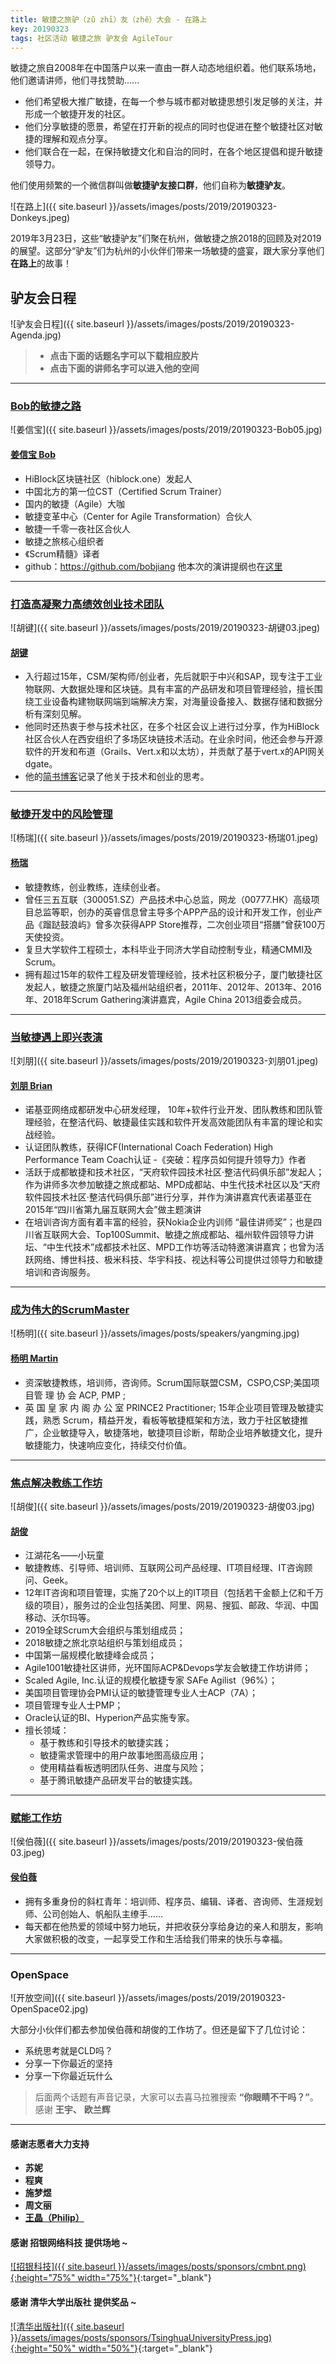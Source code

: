 ```yaml
---
title: 敏捷之旅驴（zǔ zhī）友（zhě）大会 - 在路上
key: 20190323
tags: 社区活动 敏捷之旅 驴友会 AgileTour
---
```


敏捷之旅自2008年在中国落户以来一直由一群人动态地组织着。他们联系场地，他们邀请讲师，他们寻找赞助......

- 他们希望极大推广敏捷，在每一个参与城市都对敏捷思想引发足够的关注，并形成一个敏捷开发的社区。
- 他们分享敏捷的愿景，希望在打开新的视点的同时也促进在整个敏捷社区对敏捷的理解和观点分享。
- 他们联合在一起，在保持敏捷文化和自治的同时，在各个地区提倡和提升敏捷领导力。

他们使用频繁的一个微信群叫做**敏捷驴友接口群**，他们自称为**敏捷驴友**。

![在路上]({{ site.baseurl }}/assets/images/posts/2019/20190323-Donkeys.jpeg)

2019年3月23日，这些“敏捷驴友”们聚在杭州，做敏捷之旅2018的回顾及对2019的展望。这部分“驴友”们为杭州的小伙伴们带来一场敏捷的盛宴，跟大家分享他们**在路上**的故事！

<!--more-->

## 驴友会日程

![驴友会日程]({{ site.baseurl }}/assets/images/posts/2019/20190323-Agenda.jpg)

> - **点击下面的话题名字可以下载相应胶片**
> - **点击下面的讲师名字可以进入他的空间**

----

### [Bob的敏捷之路](https://eyun.baidu.com/s/3nxlZJFN)

![姜信宝]({{ site.baseurl }}/assets/images/posts/2019/20190323-Bob05.jpg)

 #### [姜信宝 Bob](bobjiang.com)

- HiBlock区块链社区（hiblock.one）发起人
- 中国北方的第一位CST（Certified Scrum Trainer）
- 国内的敏捷（Agile）大咖
- 敏捷变革中心（Center for Agile Transformation）合伙人
- 敏捷一千零一夜社区合伙人
- 敏捷之旅核心组织者
- 《Scrum精髓》译者
- github：https://github.com/bobjiang
 他本次的演讲提纲也在[这里](https://github.com/bobjiang/daily-writing/blob/master/bob-agile-road.md)

----

### [打造高凝聚力高绩效创业技术团队](https://eyun.baidu.com/s/3ggPlsMB)

![胡键]({{ site.baseurl }}/assets/images/posts/2019/20190323-胡键03.jpeg)

#### [胡键](https://www.jianshu.com/u/3ff936a6e22c)

- 入行超过15年，CSM/架构师/创业者，先后就职于中兴和SAP，现专注于工业物联网、大数据处理和区块链。具有丰富的产品研发和项目管理经验，擅长围绕工业设备构建物联网端到端解决方案，对海量设备接入、数据存储和数据分析有深刻见解。
- 他同时还热衷于参与技术社区，在多个社区会议上进行过分享，作为HiBlock社区合伙人在西安组织了多场区块链技术活动。在业余时间，他还会参与开源软件的开发和布道（Grails、Vert.x和以太坊），并贡献了基于vert.x的API网关dgate。
- 他的[简书博客](https://www.jianshu.com/u/3ff936a6e22c)记录了他关于技术和创业的思考。

----

### [敏捷开发中的风险管理](https://eyun.baidu.com/s/3jJhfOKA) 

![杨瑞]({{ site.baseurl }}/assets/images/posts/2019/20190323-杨瑞01.jpeg)

#### [杨瑞]()

- 敏捷教练，创业教练，连续创业者。
- 曾任三五互联（300051.SZ）产品技术中心总监，网龙（00777.HK）高级项目总监等职，创办的英睿信息曾主导多个APP产品的设计和开发工作，创业产品《蹓跶鼓浪屿》曾多次获得APP Store推荐，二次创业项目“搭膳”曾获100万天使投资。
- 复旦大学软件工程硕士，本科毕业于同济大学自动控制专业，精通CMMI及Scrum。
- 拥有超过15年的软件工程及研发管理经验，技术社区积极分子，厦门敏捷社区发起人，敏捷之旅厦门站及福州站组织者，2011年、2012年、2013年、2016年、2018年Scrum Gathering演讲嘉宾，Agile China 2013组委会成员。

----

### [当敏捷遇上即兴表演](https://eyun.baidu.com/s/3bqwnq2b)

![刘朋]({{ site.baseurl }}/assets/images/posts/2019/20190323-刘朋01.jpeg)

#### [刘朋 Brian]()

- 诺基亚网络成都研发中心研发经理， 10年+软件行业开发、团队教练和团队管理经验，在整洁代码、敏捷最佳实践和软件开发高效能团队有丰富的理论和实战经验。
- 认证团队教练，获得ICF(International Coach Federation) High Performance Team Coach认证
-《突破：程序员如何提升领导力》作者
- 活跃于成都敏捷和技术社区，“天府软件园技术社区·整洁代码俱乐部”发起人；作为讲师多次参加敏捷之旅成都站、MPD成都站、中生代技术社区以及“天府软件园技术社区·整洁代码俱乐部”进行分享，并作为演讲嘉宾代表诺基亚在2015年“四川省第九届互联网大会”做主题演讲
- 在培训咨询方面有着丰富的经验，获Nokia企业内训师 “最佳讲师奖”；也是四川省互联网大会、Top100Summit、敏捷之旅成都站、福州软件园领导力讲坛、“中生代技术”成都技术社区、MPD工作坊等活动特邀演讲嘉宾；也曾为活跃网络、博世科技、极米科技、华宇科技、视达科等公司提供过领导力和敏捷培训和咨询服务。

----

### [成为伟大的ScrumMaster](https://eyun.baidu.com/s/3kWfHQvl) 
![杨明]({{ site.baseurl }}/assets/images/posts/speakers/yangming.jpg)

#### [杨明 Martin]()

- 资深敏捷教练，培训师，咨询师。Scrum国际联盟CSM，CSPO,CSP;美国项目管 理 协 会 ACP,  PMP ;
- 英 国 皇 家 内 阁 办 公 室 PRINCE2 Practitioner; 15年企业项目管理及敏捷实践，熟悉 Scrum，精益开发，看板等敏捷框架和方法，致力于社区敏捷推广，企业敏捷导入，敏捷落地，敏捷项目诊断，帮助企业培养敏捷文化，提升敏捷能力，快速响应变化，持续交付价值。

----

### [焦点解决教练工作坊](https://mp.weixin.qq.com/s/jIZrtutqmGkhkbkJi9dMuA)

![胡俊]({{ site.baseurl }}/assets/images/posts/2019/20190323-胡俊03.jpg)

#### [胡俊]()

- 江湖花名——小玩童
- 敏捷教练、引导师、培训师、互联网公司产品经理、IT项目经理、IT咨询顾问、Geek。
- 12年IT咨询和项目管理，实施了20个以上的IT项目（包括若干金额上亿和千万级的项目），服务过的企业包括美团、阿里、网易、搜狐、邮政、华润、中国移动、沃尔玛等。
- 2019全球Scrum大会组织与策划组成员；
- 2018敏捷之旅北京站组织与策划组成员；
- 中国第一届规模化敏捷峰会成员；
- Agile1001敏捷社区讲师，光环国际ACP&Devops学友会敏捷工作坊讲师；
- Scaled Agile, Inc.认证的规模化敏捷专家 SAFe Agilist（96%）；
- 美国项目管理协会PMI认证的敏捷管理专业人士ACP（7A）；
- 项目管理专业人士PMP；
- Oracle认证的BI、Hyperion产品实施专家。
- 擅长领域：
  - 基于教练和引导技术的敏捷实践；
  - 敏捷需求管理中的用户故事地图高级应用；
  - 使用精益看板透明团队任务、进度与风险；
  - 基于腾讯敏捷产品研发平台的敏捷实践。

----

### [赋能工作坊](https://eyun.baidu.com/s/3nxrzzoX)

![侯伯薇]({{ site.baseurl }}/assets/images/posts/2019/20190323-侯伯薇03.jpeg)

#### [侯伯薇]()

- 拥有多重身份的斜杠青年：培训师、程序员、编辑、译者、咨询师、生涯规划师、公司创始人、帆船队主缭手……
- 每天都在他热爱的领域中努力地玩，并把收获分享给身边的亲人和朋友，影响大家做积极的改变，一起享受工作和生活给我们带来的快乐与幸福。

----

### OpenSpace

![开放空间]({{ site.baseurl }}/assets/images/posts/2019/20190323-OpenSpace02.jpg)

大部分小伙伴们都去参加侯伯薇和胡俊的工作坊了。但还是留下了几位讨论：

- 系统思考就是CLD吗？
- 分享一下你最近的坚持
- 分享一下你最近玩什么

> 后面两个话题有声音记录，大家可以去喜马拉雅搜索 **“你眼睛不干吗？”**。感谢 **王宇、** **欧兰辉**
----

#### 感谢志愿者大力支持

- **苏妮**
- **程爽**
- **施梦煜**
- **周文丽**
- **[王晶（Philip）](https://www.linkedin.com/in/philipwj/)**

#### 感谢 **招银网络科技** 提供场地 ~

[![招银科技]({{ site.baseurl }}/assets/images/posts/sponsors/cmbnt.png){:height="75%" width="75%"}](http://cmbnt.cmbchina.com){:target="_blank"}

#### 感谢 **清华大学出版社** 提供奖品 ~

[![清华出版社]({{ site.baseurl }}/assets/images/posts/sponsors/TsinghuaUniversityPress.jpg){:height="50%" width="50%"}](http://www.tup.tsinghua.edu.cn){:target="_blank"}